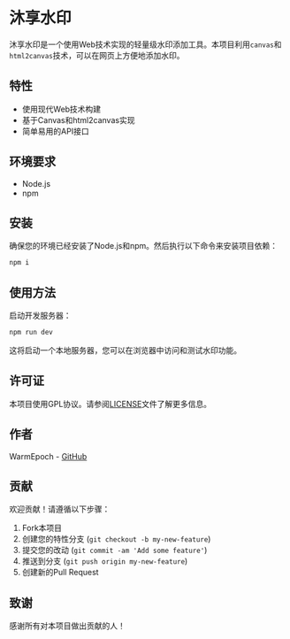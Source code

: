# 沐享水印

沐享水印是一个使用Web技术实现的轻量级水印添加工具。本项目利用`canvas`和`html2canvas`技术，可以在网页上方便地添加水印。

## 特性

- 使用现代Web技术构建
- 基于Canvas和html2canvas实现
- 简单易用的API接口

## 环境要求

- Node.js
- npm

## 安装

确保您的环境已经安装了Node.js和npm。然后执行以下命令来安装项目依赖：

```bash
npm i
```

## 使用方法

启动开发服务器：

```bash
npm run dev
```

这将启动一个本地服务器，您可以在浏览器中访问和测试水印功能。

## 许可证

本项目使用GPL协议。请参阅[LICENSE](https://chatglm.cn/main/LICENSE)文件了解更多信息。

## 作者

WarmEpoch - [GitHub](https://github.com/WarmEpoch)

## 贡献

欢迎贡献！请遵循以下步骤：

1. Fork本项目
2. 创建您的特性分支 (`git checkout -b my-new-feature`)
3. 提交您的改动 (`git commit -am 'Add some feature'`)
4. 推送到分支 (`git push origin my-new-feature`)
5. 创建新的Pull Request

## 致谢

感谢所有对本项目做出贡献的人！
